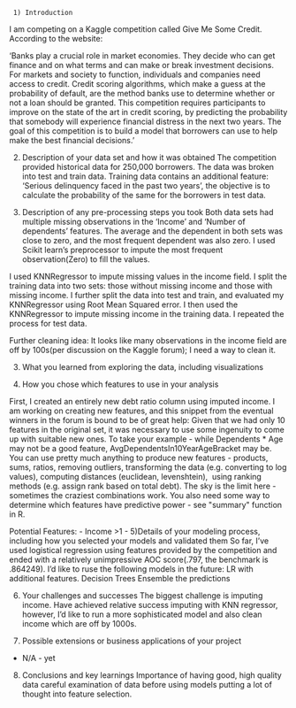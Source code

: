      1) Introduction
 I am competing on a Kaggle competition called Give Me Some Credit. According to the website: 

‘Banks play a crucial role in market economies. They decide who can get finance and on what terms and can make or break investment decisions. For markets and society to function, individuals and companies need access to credit. 
Credit scoring algorithms, which make a guess at the probability of default, are the method banks use to determine whether or not a loan should be granted. This competition requires participants to improve on the state of the art in credit scoring, by predicting the probability that somebody will experience financial distress in the next two years.
The goal of this competition is to build a model that borrowers can use to help make the best financial decisions.’



2) Description of your data set and how it was obtained
The competition provided historical data for 250,000 borrowers. The data was broken into test and train data. Training data contains an additional feature: ‘Serious delinquency faced in the past two years’, the objective is to calculate the probability of the same for the borrowers in test data. 


3) Description of any pre-processing steps you took
Both data sets had multiple missing observations in the ‘Income’ and ‘Number of dependents’ features. The average and the dependent in both sets was close to zero, and the most frequent dependent was also zero. I used Scikit learn’s preprocessor to  impute the most frequent observation(Zero) to fill the values. 

I used KNNRegressor to impute missing values in the income field. I split the training data into two sets: those without missing income and those with missing income. I further split the data into test and train, and evaluated my KNNRegressor using Root Mean Squared error. I then used the KNNRegressor to impute missing income in the training data. I repeated the process for test data. 

Further cleaning idea: It looks like many observations in the income field are off by 100s(per discussion on the Kaggle forum); I need a way to clean it.

3) What you learned from exploring the data, including visualizations

4) How you chose which features to use in your analysis

First, I created an entirely new debt ratio column using imputed income.  I am working on creating new features, and this snippet from the eventual winners in the forum is bound to be of great help: 
	Given that we had only 10 features in the original set, it was necessary to use some ingenuity to come up with suitable new ones. To take your example - while Dependents * Age may not be a good feature, AvgDependentsIn10YearAgeBracket may be. You can use pretty much anything to produce new features - products, sums, ratios, removing outliers, transforming the data (e.g. converting to log values), computing distances (euclidean, levenshtein),  using ranking methods (e.g. assign rank based on total debt). The sky is the limit here - sometimes the craziest combinations work. You also need some way to determine which features have predictive power - see "summary" function in R.

Potential Features: 
	- Income >1
	- 
5)Details of your modeling process, including how you selected your models and validated them
So far, I’ve used logistical regression using features provided by the competition and ended with a relatively unimpressive AOC score(.797, the benchmark is .864249). I’d like to ruse the following models in the future: 
LR with additional features.
Decision Trees
Ensemble the predictions 


6) Your challenges and successes
The biggest challenge is imputing income. Have achieved relative success imputing with KNN regressor, however, I’d like to run a more sophisticated model and also clean income which are off by 1000s.

7) Possible extensions or business applications of your project
- N/A - yet

8) Conclusions and key learnings
Importance of having good, high quality data
careful examination of data before using models
putting a lot of thought into feature selection. 

